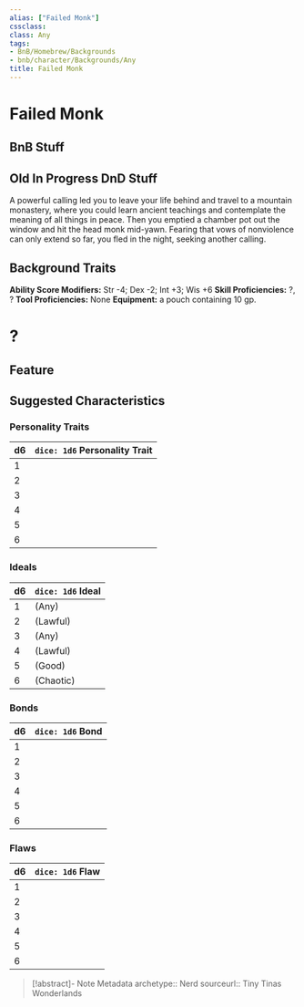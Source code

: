 ```yaml
---
alias: ["Failed Monk"]
cssclass: 
class: Any
tags: 
- BnB/Homebrew/Backgrounds
- bnb/character/Backgrounds/Any
title: Failed Monk
---
```


# Failed Monk

## BnB Stuff

## Old In Progress DnD Stuff

A powerful calling led you to leave your life behind and travel to a mountain monastery, where you could learn ancient teachings and contemplate the meaning of all things in peace. Then you emptied a chamber pot out the window and hit the head monk mid-yawn. Fearing that vows of nonviolence can only extend so far, you fled in the night, seeking another calling.

## Background Traits

**Ability Score Modifiers:** Str -4; Dex -2; Int +3; Wis +6
**Skill Proficiencies:** ?, ?
**Tool Proficiencies:** None
**Equipment:** a pouch containing 10 gp.

# ?

## Feature

## Suggested Characteristics

### Personality Traits

| d6 | `dice: 1d6` Personality Trait |
| --- | --- |
| 1 |  |
| 2 | |
| 3 |  |
| 4 |  |
| 5 |  |
| 6 |  |

### Ideals

| d6 | `dice: 1d6` Ideal |
| --- | --- |
| 1 | (Any) |
| 2 |  (Lawful) |
| 3 |  (Any) |
| 4 |  (Lawful) |
| 5 |  (Good) |
| 6 |  (Chaotic) |

### Bonds

| d6 | `dice: 1d6` Bond |
| --- | --- |
| 1 |  |
| 2 |  |
| 3 | |
| 4 |  |
| 5 | |
| 6 |  |

### Flaws

| d6  | `dice: 1d6` Flaw |
| --- | ---------------- |
| 1   |                  |
| 2   |                  |
| 3   |                  |
| 4   |                  |
| 5   |                  |
| 6   |                  |

> [!abstract]- Note Metadata
> archetype:: Nerd
> sourceurl:: Tiny Tinas Wonderlands
